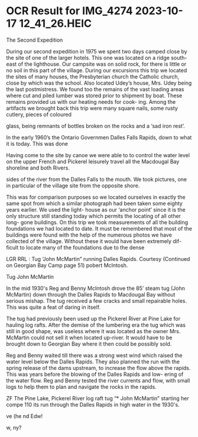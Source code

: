 # OCR Result for IMG_4274 2023-10-17 12_41_26.HEIC

The Second Expedition

During our second expedition in 1975 we spent two days
camped close by the site of one of the larger hotels. This
one was located on a ridge south-east of the lighthouse. Our
campsite was on solid rock, for there is little or no soil in
this part of the village. During our excursions this trip we
located the sites of many houses, the Presbyterian church
the Catholic church, close by which was the school. Also
located Udey’s house, Mrs. Udey being the last postmistress.
We found too the remains of the vast loading areas where
cut and piled lumber was stored prior to shipment by boat.
These remains provided us with our heating needs for cook-
ing. Among the artifacts we brought back this trip were
many square nails, some rusty cutlery, pieces of coloured

glass, being remnants of bottles broken on the rocks and
a ‘sad iron rest’.

In the early 1960’s the Ontario Governmen
Dalles Falls Rapids, down to what it is today. This was done

Having come to the site by canoe we were able to to control the water level on the upper French and Pickerel
leisurely travel all the Macdougal Bay shoreline and both Rivers.

sides of the river from the Dalles Falls to the mouth. We
took pictures, one in particular of the village site from the
opposite shore.

This was for comparison purposes so we located ourselves
in exactly the same spot from which a similar photograph
had been taken some eighty years earlier. We used the light-
house as our ‘anchor point’ since it is the only structure still
standing today which permits the locating of all other long-
gone buildings. On this trip we took measurements of all
the building foundations we had located to date. It must
be remembered that most of the buildings were found with
the help of the numerous photos we have collected of the
village. Without these it would have been extremely dif-
ficult to locate many of the foundations due to the dense

LGR RRL : Tug ‘John McMartin” running Dalles Rapids. Courtesy
(Continued on Georgian Bay Camp page 51) pobert McIntosh.

Tug John McMartin

In the mid 1930's Reg and Benny McIntosh drove the
85’ steam tug (John McMartin) down through the Dalles
Rapids to Macdougal Bay without serious mishap. The tug
received a few cracks and small repairable holes. This was
quite a feat of daring in itself.

The tug had previously been used up the Pickerel River
at Pine Lake for hauling log rafts. After the demise of the
lumbering era the tug which was still in good shape, was
useless where it was located as the owner Mrs. McMartin
could not sell it when located up-river. It would have to be
brought down to Georgian Bay where it then could be
possibly sold.

Reg and Benny waited till there was a strong west wind
which raised the water level below the Dalles Rapids. They
also planned the run with the spring release of the dams
upstream, to increase the flow above the rapids. This was
years before the blowing of the Dalles Rapids and low-
ering of the water flow. Reg and Benny tested the river
currents and flow, with small logs to help them to plan and
navigate the rocks in the rapids.

ZF The Pine Lake, Pickerel River log raft tug “* John McMartin” starting
her compe 110 its run through the Dalles Rapids in high water in the 1930's.

ve (he
nd Edw!

w,
ny?

